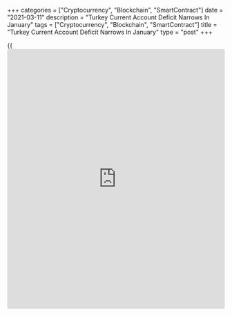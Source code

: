 +++
categories = ["Cryptocurrency", "Blockchain", "SmartContract"]
date = "2021-03-11"
description = "Turkey Current Account Deficit Narrows In January"
tags = ["Cryptocurrency", "Blockchain", "SmartContract"]
title = "Turkey Current Account Deficit Narrows In January"
type = "post"
+++

{{<iframe id="large-banner" src="https://www.bounty.group/#slide=18.0" width="100%" height="600" scrolling="no" style="border: 0px solid rgb(216, 221, 230); border-radius: 3px;">}}

Turkey's current account deficit narrowed in January, data from the
central bank showed on Thursday.

The current account deficit decreased to $1.867 billion in January from
$2.033 billion in the same month last year. Economists had forecast a
deficit of $1.62 billion.

The goods trade deficit decreased to $1.913 billion in January, while
the services surplus declined to $455 million.

Primary income posted a net outflow of $487 million in January, while
the secondary income account surplus was $63 million.

The capital account deficit was $18 million in January. The financial
account registered a deficit of $1.632 billion in January versus a
surplus of $2.140 billion last year.

For comments and feedback [contact](https://www.playgroundfx.com/contact/): editorial@rtt[news](https://www.letsplayfx.com/blog/forex-news-website/).com

[Economic News][1]

 **What parts of the world are seeing the best (and worst) economic
performances lately? Click[here][2] to check out our [Econ Scorecard][2]
and find out! See up-to-the-moment [ranking](https://www.playgroundfx.com/blog/crypto-exchange-ranking/)s for the best and worst
performers in [GDP][2], [unemployment rate][3], [inflation][4] and much
more.**

   1. www.rtt[news](https://www.letsplayfx.com/blog/forex-news-website/).com/Content/EconomicNews.aspx
   2. www.rtt[news](https://www.letsplayfx.com/blog/forex-news-website/).com/economic-scorecard/world-rank/GDP/highest-performance.aspx
   3. www.rtt[news](https://www.letsplayfx.com/blog/forex-news-website/).com/economic-scorecard/world-rank/unemployment-rate/lowest-performance.aspx
   4. www.rtt[news](https://www.letsplayfx.com/blog/forex-news-website/).com/economic-scorecard/world-rank/CPI/highest-performance.aspx